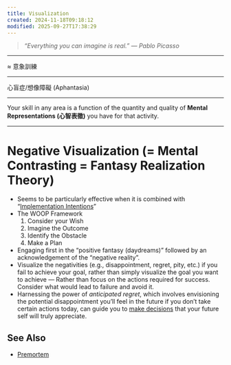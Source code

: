 ```yaml
---
title: Visualization
created: 2024-11-18T09:18:12
modified: 2025-09-27T17:38:29
---
```


> _“Everything you can imagine is real.” — Pablo Picasso_

---

≈ 意象訓練

---

心盲症/想像障礙 (Aphantasia)

---

Your skill in any area is a function of the quantity and quality of **Mental Representations (心智表徵)** you have for that activity.

---

# Negative Visualization (= Mental Contrasting = Fantasy Realization Theory)

* Seems to be particularly effective when it is combined with “[Implementation Intentions](implementation-intentions.md)”
* The WOOP Framework
	1. Consider your Wish
	2. Imagine the Outcome
	3. Identify the Obstacle
	4. Make a Plan
* Engaging first in the “positive fantasy (daydreams)” followed by an acknowledgement of the “negative reality”.
* Visualize the negativities (e.g., disappointment, regret, pity, etc.) if you fail to achieve your goal, rather than simply visualize the goal you want to achieve — Rather than focus on the actions required for success. Consider what would lead to failure and avoid it.
* Harnessing the power of _anticipated regret_, which involves envisioning the potential disappointment you’ll feel in the future if you don’t take certain actions today, can guide you to [make decisions](decision-making.md) that your future self will truly appreciate.

## See Also

* [Premortem](Premortem.md)
